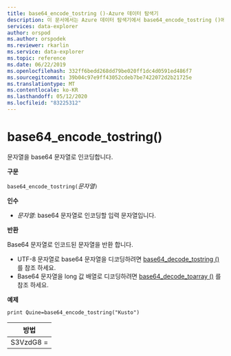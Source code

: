 ```yaml
---
title: base64_encode_tostring ()-Azure 데이터 탐색기
description: 이 문서에서는 Azure 데이터 탐색기에서 base64_encode_tostring ()에 대해 설명 합니다.
services: data-explorer
author: orspod
ms.author: orspodek
ms.reviewer: rkarlin
ms.service: data-explorer
ms.topic: reference
ms.date: 06/22/2019
ms.openlocfilehash: 332ff6bedd268dd79be020ff1dc4d0591ed486f7
ms.sourcegitcommit: 39b04c97e9ff43052cdeb7be7422072d2b21725e
ms.translationtype: MT
ms.contentlocale: ko-KR
ms.lasthandoff: 05/12/2020
ms.locfileid: "83225312"
---
```

# <a name="base64_encode_tostring"></a>base64_encode_tostring()

문자열을 base64 문자열로 인코딩합니다.

**구문**

`base64_encode_tostring(`*문자열*`)`

**인수**

* *문자열*: base64 문자열로 인코딩할 입력 문자열입니다.

**반환**

Base64 문자열로 인코드된 문자열을 반환 합니다.

* UTF-8 문자열로 base64 문자열을 디코딩하려면 [base64_decode_tostring ()](base64_decode_tostringfunction.md) 를 참조 하세요.
* Base64 문자열을 long 값 배열로 디코딩하려면 [base64_decode_toarray ()](base64_decode_toarrayfunction.md) 를 참조 하세요.


**예제**

<!-- csl: https://help.kusto.windows.net:443/Samples -->
```kusto
print Quine=base64_encode_tostring("Kusto")
```

|방법   |
|--------|
|S3VzdG8 =|
